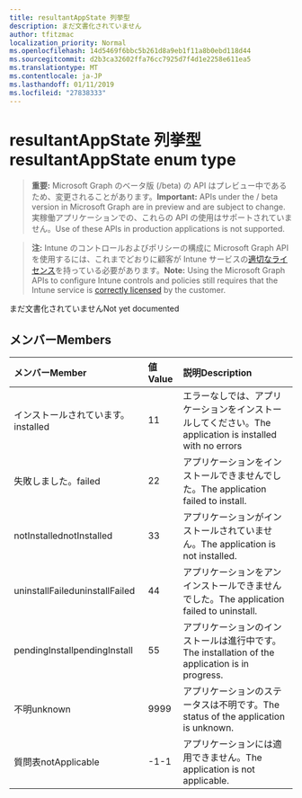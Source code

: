 ```yaml
---
title: resultantAppState 列挙型
description: まだ文書化されていません
author: tfitzmac
localization_priority: Normal
ms.openlocfilehash: 14d5469f6bbc5b261d8a9eb1f11a8b0ebd118d44
ms.sourcegitcommit: d2b3ca32602ffa76cc7925d7f4d1e2258e611ea5
ms.translationtype: MT
ms.contentlocale: ja-JP
ms.lasthandoff: 01/11/2019
ms.locfileid: "27838333"
---
```

# <a name="resultantappstate-enum-type"></a><span data-ttu-id="78a6f-103">resultantAppState 列挙型</span><span class="sxs-lookup"><span data-stu-id="78a6f-103">resultantAppState enum type</span></span>

> <span data-ttu-id="78a6f-104">**重要:** Microsoft Graph のベータ版 (/beta) の API はプレビュー中であるため、変更されることがあります。</span><span class="sxs-lookup"><span data-stu-id="78a6f-104">**Important:** APIs under the / beta version in Microsoft Graph are in preview and are subject to change.</span></span> <span data-ttu-id="78a6f-105">実稼働アプリケーションでの、これらの API の使用はサポートされていません。</span><span class="sxs-lookup"><span data-stu-id="78a6f-105">Use of these APIs in production applications is not supported.</span></span>

> <span data-ttu-id="78a6f-106">**注:** Intune のコントロールおよびポリシーの構成に Microsoft Graph API を使用するには、これまでどおりに顧客が Intune サービスの[適切なライセンス](https://go.microsoft.com/fwlink/?linkid=839381)を持っている必要があります。</span><span class="sxs-lookup"><span data-stu-id="78a6f-106">**Note:** Using the Microsoft Graph APIs to configure Intune controls and policies still requires that the Intune service is [correctly licensed](https://go.microsoft.com/fwlink/?linkid=839381) by the customer.</span></span>

<span data-ttu-id="78a6f-107">まだ文書化されていません</span><span class="sxs-lookup"><span data-stu-id="78a6f-107">Not yet documented</span></span>
## <a name="members"></a><span data-ttu-id="78a6f-108">メンバー</span><span class="sxs-lookup"><span data-stu-id="78a6f-108">Members</span></span>
|<span data-ttu-id="78a6f-109">メンバー</span><span class="sxs-lookup"><span data-stu-id="78a6f-109">Member</span></span>|<span data-ttu-id="78a6f-110">値</span><span class="sxs-lookup"><span data-stu-id="78a6f-110">Value</span></span>|<span data-ttu-id="78a6f-111">説明</span><span class="sxs-lookup"><span data-stu-id="78a6f-111">Description</span></span>|
|:---|:---|:---|
|<span data-ttu-id="78a6f-112">インストールされています。</span><span class="sxs-lookup"><span data-stu-id="78a6f-112">installed</span></span>|<span data-ttu-id="78a6f-113">1</span><span class="sxs-lookup"><span data-stu-id="78a6f-113">1</span></span>|<span data-ttu-id="78a6f-114">エラーなしでは、アプリケーションをインストールしてください。</span><span class="sxs-lookup"><span data-stu-id="78a6f-114">The application is installed with no errors</span></span>|
|<span data-ttu-id="78a6f-115">失敗しました。</span><span class="sxs-lookup"><span data-stu-id="78a6f-115">failed</span></span>|<span data-ttu-id="78a6f-116">2</span><span class="sxs-lookup"><span data-stu-id="78a6f-116">2</span></span>|<span data-ttu-id="78a6f-117">アプリケーションをインストールできませんでした。</span><span class="sxs-lookup"><span data-stu-id="78a6f-117">The application failed to install.</span></span>|
|<span data-ttu-id="78a6f-118">notInstalled</span><span class="sxs-lookup"><span data-stu-id="78a6f-118">notInstalled</span></span>|<span data-ttu-id="78a6f-119">3</span><span class="sxs-lookup"><span data-stu-id="78a6f-119">3</span></span>|<span data-ttu-id="78a6f-120">アプリケーションがインストールされていません。</span><span class="sxs-lookup"><span data-stu-id="78a6f-120">The application is not installed.</span></span>|
|<span data-ttu-id="78a6f-121">uninstallFailed</span><span class="sxs-lookup"><span data-stu-id="78a6f-121">uninstallFailed</span></span>|<span data-ttu-id="78a6f-122">4</span><span class="sxs-lookup"><span data-stu-id="78a6f-122">4</span></span>|<span data-ttu-id="78a6f-123">アプリケーションをアンインストールできませんでした。</span><span class="sxs-lookup"><span data-stu-id="78a6f-123">The application failed to uninstall.</span></span>|
|<span data-ttu-id="78a6f-124">pendingInstall</span><span class="sxs-lookup"><span data-stu-id="78a6f-124">pendingInstall</span></span>|<span data-ttu-id="78a6f-125">5</span><span class="sxs-lookup"><span data-stu-id="78a6f-125">5</span></span>|<span data-ttu-id="78a6f-126">アプリケーションのインストールは進行中です。</span><span class="sxs-lookup"><span data-stu-id="78a6f-126">The installation of the application is in progress.</span></span>|
|<span data-ttu-id="78a6f-127">不明</span><span class="sxs-lookup"><span data-stu-id="78a6f-127">unknown</span></span>|<span data-ttu-id="78a6f-128">99</span><span class="sxs-lookup"><span data-stu-id="78a6f-128">99</span></span>|<span data-ttu-id="78a6f-129">アプリケーションのステータスは不明です。</span><span class="sxs-lookup"><span data-stu-id="78a6f-129">The status of the application is unknown.</span></span>|
|<span data-ttu-id="78a6f-130">質問表</span><span class="sxs-lookup"><span data-stu-id="78a6f-130">notApplicable</span></span>|<span data-ttu-id="78a6f-131">-1</span><span class="sxs-lookup"><span data-stu-id="78a6f-131">-1</span></span>|<span data-ttu-id="78a6f-132">アプリケーションには適用できません。</span><span class="sxs-lookup"><span data-stu-id="78a6f-132">The application is not applicable.</span></span>|






